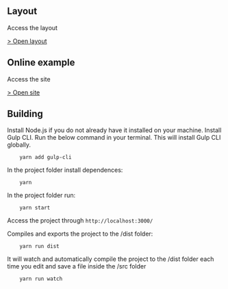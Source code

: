 ## Layout

Access the layout

[> Open layout](https://www.figma.com/)

## Online example

Access the site

[> Open site](https://project_name-front.surge.sh)

## Building

Install Node.js if you do not already have it installed on your machine.
Install Gulp CLI. Run the below command in your terminal. This will install Gulp CLI globally.

```
    yarn add gulp-cli
```

In the project folder install dependences:

```
	yarn
```

In the project folder run:

```
	yarn start
```

Access the project through `http://localhost:3000/`

Compiles and exports the project to the /dist folder:

```
	yarn run dist
```

It will watch and automatically compile the project to the /dist folder each time you edit and save a file inside the /src folder

```
	yarn run watch
```
